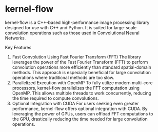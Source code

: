 # kernel-flow
kernel-flow is a C++-based high-performance image processing library designed for use with C++ and Python. It is suited for large-scale convolution operations such as those used in Convolutional Neural Networks.

Key Features
1. Fast Convolution Using Fast Fourier Transform (FFT)
The library leverages the power of the Fast Fourier Transform (FFT) to perform convolution operations more efficiently than standard spatial-domain methods. This approach is especially beneficial for large convolution operations where traditional methods are too slow.
2. Parallelized Execution with OpenMP
To fully utilize modern multi-core processors, kernel-flow parallelizes the FFT computation using OpenMP. This allows multiple threads to work concurrently, reducing the time required to compute convolutions.
3. Optional Integration with CUDA
For users seeking even greater performance, kernel-flow offers optional integration with CUDA. By leveraging the power of GPUs, users can offload FFT computations to the GPU, drastically reducing the time needed for large convolution operations.
